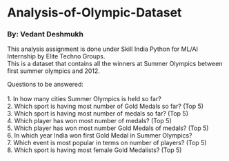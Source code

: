 # Analysis-of-Olympic-Dataset
### By: Vedant Deshmukh

This analysis assignment is done under Skill India Python for ML/AI Internship by Elite Techno Groups.<br>
This is a dataset that contains all the winners at Summer Olympics between first summer olympics and 2012.

Questions to be answered:<br>
<br>1. In how many cities Summer Olympics is held so far?
<br>2. Which sport is having most number of Gold Medals so far? (Top 5)
<br>3. Which sport is having most number of medals so far? (Top 5)
<br>4. Which player has won most number of medals? (Top 5)
<br>5. Which player has won most number Gold Medals of medals? (Top 5)
<br>6. In which year India won first Gold Medal in Summer Olympics?
<br>7. Which event is most popular in terms on number of players? (Top 5)
<br>8. Which sport is having most female Gold Medalists? (Top 5)
